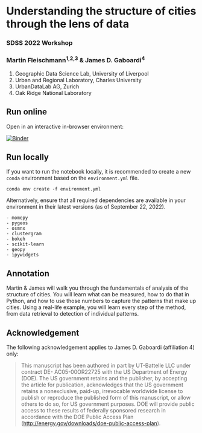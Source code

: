 # Understanding the structure of cities through the lens of data

### SDSS 2022 Workshop

### Martin Fleischmann<sup>1,2,3</sup> & James D. Gaboardi<sup>4</sup>
  
1. Geographic Data Science Lab, University of Liverpool
2. Urban and Regional Laboratory, Charles University
3. UrbanDataLab AG, Zurich
4. Oak Ridge National Laboratory

## Run online

Open in an interactive in-browser environment:

[![Binder](https://mybinder.org/badge_logo.svg)](https://mybinder.org/v2/gh/martinfleis/sdss22-workshop/HEAD?labpath=demo-notebook.ipynb)

## Run locally

If you want to run the notebook locally, it is recommended to create a new `conda` environment based on the `environment.yml` file.

```
conda env create -f environment.yml
```

Alternatively, ensure that all required dependencies are available in your environment in their latest versions (as of September 22, 2022).

```
- momepy
- pygeos
- osmnx
- clustergram
- bokeh
- scikit-learn
- geopy
- ipywidgets
```

## Annotation

Martin & James will walk you through the fundamentals of analysis of the structure of cities. You will learn what can be measured, how to do that in Python, and how to use those numbers to capture the patterns that make up cities. Using a real-life example, you will learn every step of the method, from data retrieval to detection of individual patterns.

## Acknowledgement

The following acknowledgement applies to James D. Gaboardi (affiliation 4) only:

> This manuscript has been authored in part by UT-Battelle LLC under contract DE- AC05-00OR22725 with the US Department of Energy (DOE). The US government retains and the publisher, by accepting the article for publication, acknowledges that the US government retains a nonexclusive, paid-up, irrevocable worldwide license to publish or reproduce the published form of this manuscript, or allow others to do so, for US government purposes. DOE will provide public access to these results of federally sponsored research in accordance with the DOE Public Access Plan (http://energy.gov/downloads/doe-public-access-plan).
